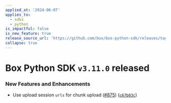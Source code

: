 ```yaml
---
applied_at: '2024-06-07'
applies_to:
  - sdks
  - python
is_impactful: false
is_new_feature: true
release_source_url: 'https://github.com/box/box-python-sdk/releases/tag/v3.11.0'
collapse: true
---
```


# Box Python SDK `v3.11.0` released

### New Features and Enhancements

* Use upload session `urls` for chunk upload ([#875][1]) ([`c67b03c`][2])

[1]: https://github.com/box/box-python-sdk/issues/875

[2]: https://github.com/box/box-python-sdk/commit/c67b03c7d88533773d62d72f0b626031805d61eb
